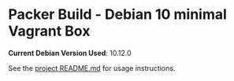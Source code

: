 # Packer Build - Debian 10 minimal Vagrant Box

**Current Debian Version Used**: 10.12.0

See the [project README.md](../README.md) for usage instructions.
